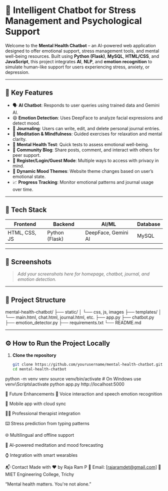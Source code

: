# 🧠 Intelligent Chatbot for Stress Management and Psychological Support

Welcome to the **Mental Health Chatbot** – an AI-powered web application designed to offer emotional support, stress management tools, and mental well-being resources. Built using **Python (Flask)**, **MySQL**, **HTML/CSS**, and **JavaScript**, this project integrates **AI**, **NLP**, and **emotion recognition** to simulate human-like support for users experiencing stress, anxiety, or depression.

---

## 🌟 Key Features

- 🗣️ **AI Chatbot**: Responds to user queries using trained data and Gemini AI.
- 😄 **Emotion Detection**: Uses DeepFace to analyze facial expressions and detect mood.
- 📓 **Journaling**: Users can write, edit, and delete personal journal entries.
- 🧘 **Meditation & Mindfulness**: Guided exercises for relaxation and mental clarity.
- 📝 **Mental Health Test**: Quick tests to assess emotional well-being.
- 👥 **Community Blog**: Share posts, comment, and interact with others for peer support.
- 🔐 **Register/Login/Guest Mode**: Multiple ways to access with privacy in mind.
- 🌈 **Dynamic Mood Themes**: Website theme changes based on user’s emotional state.
- 📈 **Progress Tracking**: Monitor emotional patterns and journal usage over time.

---

## 🚀 Tech Stack

| Frontend        | Backend      | AI/ML                | Database  |
|-----------------|--------------|----------------------|-----------|
| HTML, CSS, JS   | Python (Flask) | DeepFace, Gemini AI | MySQL     |

---

## 📸 Screenshots

> _Add your screenshots here for homepage, chatbot, journal, and emotion detection._

---

## 📁 Project Structure

mental-health-chatbot/
├── static/
│ └── css, js, images
├── templates/
│ └── main.html, chat.html, journal.html, etc.
├── app.py
├── chatbot.py
├── emotion_detector.py
├── requirements.txt
└── README.md


---

## ⚙️ How to Run the Project Locally

1. **Clone the repository**
   ```bash
   git clone https://github.com/yourusername/mental-health-chatbot.git
   cd mental-health-chatbot
python -m venv venv
source venv/bin/activate  # On Windows use venv\Scripts\activate
python app.py
http://localhost:5000

🔮 Future Enhancements
🎤 Voice interaction and speech emotion recognition

📱 Mobile app with cloud sync

🧑‍⚕️ Professional therapist integration

⌨️ Stress prediction from typing patterns

🌐 Multilingual and offline support

🧠 AI-powered meditation and mood forecasting

⌚ Integration with smart wearables


📬 Contact
Made with ❤️ by Raja Ram P
📧 Email: [rajaramdet@gmail.com]
📍 MIET Engineering College, Trichy

“Mental health matters. You're not alone.”
